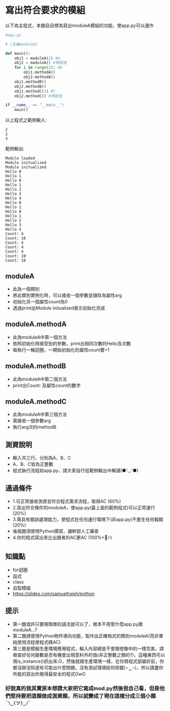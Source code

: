 # 寫出符合要求的模組
以下為主程式，本題目目標為寫出moduleA模組的功能，使app.py可以運作
```py
#app.py

# (定義moduleA)

def main():
    obj1 = moduleA(2) #A
    obj2 = moduleA() #預設值
    for i in range(2): #B
        obj1.methodA()
        obj2.methodA()
    obj1.methodB()
    obj2.methodB()
    obj1.methodC(3) #C
    obj2.methodC() #預設值

if __name__ == "__main__":
    main()
```
以上程式之範例輸入:
```
2
2
3
```

範例輸出:
```
Module loaded
Module initualized
Module initualized
Hello 0
Hello 1
Hello 0
Hello 1
Hello 2
Hello 3
Hello 4
Hello 0
Hello 1
Hello 0
Hello 1
Hello 2
Hello 3
Hello 4
Count: 4
Count: 10
Count: 4
Count: 4
Count: 4
Count: 10
Count: 10
```
## moduleA
- 此為一個類別
- 將此類別實例化時，可以接收一個參數並儲存為屬性arg
- 初始化另一個屬性count為0
- 透過print出Module initualized表示初始化完成

## moduleA.methodA
- 此為moduleA中第一個方法
- 依照初始化時接受到的參數，print出相同次數的Hello及次數
- 每執行一輪迴圈，一開始初始化的屬性count要+1

## moduleA.methodB
- 此為moduleA中第二個方法
- print出Count: 及屬性count的數字

## moduleA.methodC
- 此為moduleA中第三個方法
- 需接收一個參數arg
- 執行arg次的methodB

## 測資說明
- 輸入共三行，分別為A、B、C
- A、B、C皆為正整數
- 程式執行流程如app.py，請大家自行從範例輸出中解讀(●'◡'●)

## 通過條件
- 1.可正常接收測資並符合程式需求流程，取得AC (60%)
- 2.寫出符合條件的moduleA，使app.py(最上面的範例程式)可以正常運行 (20%)
- 3.需具有錯誤處理能力，使程式在任何運行環境下(非app.py)不產生任何報錯 (20%)
- 後兩題須使用Python撰寫，讓幹部人工審查
- 4.你的程式寫出來比出題者的AC更AC (100%+🛐⚡)

## 知識點
- for迴圈
- 函式
- class
- 自製模組
- https://slides.com/samuelhsieh/python

## 提示
- 第一題或許只要用簡單的語法就可以了，根本不用管什麼app.py跟moduleA...?
- 第二題請使用Python物件導向功能，製作出正確格式的類別moduleA(而非單純使用流程使程式碼AC)
- 第三題是模擬生產環境應用程式，輸入內容總是不會跟想像中的一樣完美，請檢查好任何變數是否有機會出現意料外的值(非正整數之類的?)，這種東西可以用is_instance()抓出來:O，然後就跟生產環境一樣，在你將程式部屬好前，你都沒辦法知道有可能出什麼問題，沒有測試環境給你除錯(¬‿¬)，所以請盡你所能的寫出你覺得最安全的程式OwO

### 好說真的我其實原本想請大家把它寫成mod.py然後我自己看，但是他們堅持要把這題做成測資題，所以就變成了現在這樣分成三個小題`¯\_(ツ)_/¯`